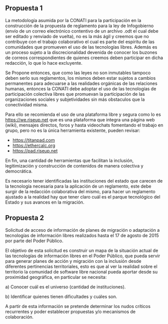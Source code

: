 
## Propuesta 1

La metodología asumida por la CONATI para la participación en la construcción de la propuesta 
de reglamento para la ley de Infogobierno (envío de un correo electrónico contentivo de un archivo 
.odt el cual debe ser editado y renviado de vuelta), no es la más ágil y creemos que no contribuye
con el trabajo colaborativo el cual es parte del espíritu de las comunidades que promueven el uso 
de las tecnologías libres. Además es un proceso sujeto a la discrecionalidad devenida de conocer
los buzones de correos correspondientes de quienes creemos deben participar en dicha redacción, lo 
que lo hace excluyente.

Se Propone entonces, que como las leyes no son inmutables tampoco deben serlo sus reglamentos, los 
mismos deben estar sujetos a cambios permanentes para adecuarse a las realidades orgánicas de las 
relaciones humanas, entonces la CONATI debe adoptar el uso de las tecnologías de participación 
colectiva libres que promuevan la participación de las organizaciones sociales y subjetividades sin
más obstaculos que la conectividad misma.

Para ello se recomienda el uso de una plataforma libre y segura como lo es https://we.riseup.net
que es una plataforma que integra una página web (wiki), mensajes directos, foros y hasta videochats
fomentando el trabajo en grupo, pero no es la única herramienta existente, pueden revisar:

* https://titanpad.com
* https://ethercalc.org
* https://pad.riseup.net

En fin, una cantidad de herramientas que facilitan la inclusión, legitimización y construcción de 
contenidos de manera colectiva y democrática.

Es necesario tener identificadas las instituciones del estado que carecen de la tecnología necesaria para la aplicación de un reglamento, este debe surgir de la redacción colaborativa del mismo, para hacer un reglamento ajustado a la realidad hay que tener claro cuál es el parque tecnológico del Estado y sus avances en la migración.

## Propuesta 2

Solicitud de acceso de información de planes de migración o adaptación a tecnologías de información libres realizados hasta el 17 de agosto de 2015 por parte del Poder Público.

El objetivo de esta solicitud es construir un mapa de la situación actual de las tecnologías de información libres en el Poder Público, que pueda servir para generar planes de acción y migración con la inclusión desde diferentes pertinencias territoriales, esto es que al ver la realidad sobre el territorio la comunidad de software libre nacional pueda aportar desde su proximidad geográfica,  en particular se necesita:

a) Conocer cuál es el universo (cantidad de instituciones).

b) Identificar quienes tienen dificultades y cuáles son.

A partir de esta información se pretende determinar los nudos críticos recurrentes y poder establecer propuestas y/o mecanismos de colaboración.

